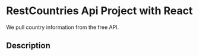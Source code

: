 # RestCountries Api Project with React

We pull country information from the free API.

## Description
